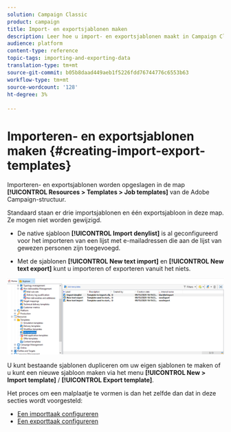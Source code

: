 ```yaml
---
solution: Campaign Classic
product: campaign
title: Import- en exportsjablonen maken
description: Leer hoe u import- en exportsjablonen maakt in Campaign Classic.
audience: platform
content-type: reference
topic-tags: importing-and-exporting-data
translation-type: tm+mt
source-git-commit: b05b8daad449aeb1f5226fdd76744776c6553b63
workflow-type: tm+mt
source-wordcount: '128'
ht-degree: 3%

---
```



# Importeren- en exportsjablonen maken {#creating-import-export-templates}

Importeren- en exportsjablonen worden opgeslagen in de map **[!UICONTROL Resources > Templates > Job templates]** van de Adobe Campaign-structuur.

Standaard staan er drie importsjablonen en één exportsjabloon in deze map. Ze mogen niet worden gewijzigd.

* De native sjabloon **[!UICONTROL Import denylist]** is al geconfigureerd voor het importeren van een lijst met e-mailadressen die aan de lijst van gewezen personen zijn toegevoegd.

* Met de sjablonen **[!UICONTROL New text import]** en **[!UICONTROL New text export]** kunt u importeren of exporteren vanuit het niets.

![](assets/s_ncs_user_export_wizard_template_create.png)

U kunt bestaande sjablonen dupliceren om uw eigen sjablonen te maken of u kunt een nieuwe sjabloon maken via het menu **[!UICONTROL New > Import template]** / **[!UICONTROL Export template]**.

Het proces om een malplaatje te vormen is dan het zelfde dan dat in deze secties wordt voorgesteld:

* [Een importtaak configureren](../../platform/using/executing-import-jobs.md)
* [Een exporttaak configureren](../../platform/using/executing-export-jobs.md)
